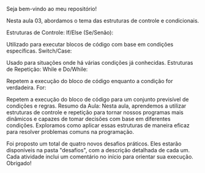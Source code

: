 Seja bem-vindo ao meu repositório!

Nesta aula 03, abordamos o tema das estruturas de controle e condicionais.

Estruturas de Controle:
If/Else (Se/Senão):

Utilizado para executar blocos de código com base em condições específicas.
Switch/Case:

Usado para situações onde há várias condições já conhecidas.
Estruturas de Repetição:
While e Do/While:

Repetem a execução do bloco de código enquanto a condição for verdadeira.
For:

Repetem a execução do bloco de código para um conjunto previsível de condições e regras.
Resumo da Aula:
Nesta aula, aprendemos a utilizar estruturas de controle e repetição para tornar nossos programas mais dinâmicos e capazes de tomar decisões com base em diferentes condições. Exploramos como aplicar essas estruturas de maneira eficaz para resolver problemas comuns na programação.

Foi proposto um total de quatro novos desafios práticos. Eles estarão disponíveis na pasta "desafios", com a descrição detalhada de cada um. Cada atividade inclui um comentário no início para orientar sua execução. Obrigado!